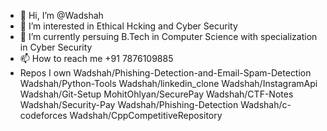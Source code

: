 - 👋 Hi, I’m @Wadshah
- 👀 I’m interested in Ethical Hcking and Cyber Security
- 🌱 I’m currently persuing B.Tech in Computer Science with specialization in Cyber Security
- 📫 How to reach me +91 7876109885
- Repos I own 
Wadshah/Phishing-Detection-and-Email-Spam-Detection
Wadshah/Python-Tools
Wadshah/linkedin_clone
Wadshah/InstagramApi
Wadshah/Git-Setup
MohitOhlyan/SecurePay
Wadshah/CTF-Notes
Wadshah/Security-Pay
Wadshah/Phishing-Detection
Wadshah/c-codeforces
Wadshah/CppCompetitiveRepository

<!---
Wadshah/Wadshah is a ✨ special ✨ repository because its `README.md` (this file) appears on your GitHub profile.
You can click the Preview link to take a look at your changes.
--->
